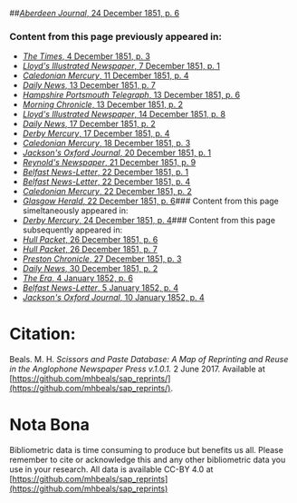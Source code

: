##[*Aberdeen Journal*, 24 December 1851, p. 6](https://mhbeals.github.io/sap_html/Aberdeen-Journal/Aberdeen-Journal-24-December-1851-p-6)

### Content from this page previously appeared in:
+ [*The Times*, 4 December 1851, p. 3](https://mhbeals.github.io/sap_html/The-Times/The-Times-4-December-1851-p-3)
+ [*Lloyd's Illustrated Newspaper*, 7 December 1851, p. 1](https://mhbeals.github.io/sap_html/Lloyd's-Illustrated-Newspaper/Lloyd's-Illustrated-Newspaper-7-December-1851-p-1)
+ [*Caledonian Mercury*, 11 December 1851, p. 4](https://mhbeals.github.io/sap_html/Caledonian-Mercury/Caledonian-Mercury-11-December-1851-p-4)
+ [*Daily News*, 13 December 1851, p. 7](https://mhbeals.github.io/sap_html/Daily-News/Daily-News-13-December-1851-p-7)
+ [*Hampshire Portsmouth Telegraph*, 13 December 1851, p. 6](https://mhbeals.github.io/sap_html/Hampshire-Portsmouth-Telegraph/Hampshire-Portsmouth-Telegraph-13-December-1851-p-6)
+ [*Morning Chronicle*, 13 December 1851, p. 2](https://mhbeals.github.io/sap_html/Morning-Chronicle/Morning-Chronicle-13-December-1851-p-2)
+ [*Lloyd's Illustrated Newspaper*, 14 December 1851, p. 8](https://mhbeals.github.io/sap_html/Lloyd's-Illustrated-Newspaper/Lloyd's-Illustrated-Newspaper-14-December-1851-p-8)
+ [*Daily News*, 17 December 1851, p. 2](https://mhbeals.github.io/sap_html/Daily-News/Daily-News-17-December-1851-p-2)
+ [*Derby Mercury*, 17 December 1851, p. 4](https://mhbeals.github.io/sap_html/Derby-Mercury/Derby-Mercury-17-December-1851-p-4)
+ [*Caledonian Mercury*, 18 December 1851, p. 3](https://mhbeals.github.io/sap_html/Caledonian-Mercury/Caledonian-Mercury-18-December-1851-p-3)
+ [*Jackson's Oxford Journal*, 20 December 1851, p. 1](https://mhbeals.github.io/sap_html/Jackson's-Oxford-Journal/Jackson's-Oxford-Journal-20-December-1851-p-1)
+ [*Reynold's Newspaper*, 21 December 1851, p. 9](https://mhbeals.github.io/sap_html/Reynold's-Newspaper/Reynold's-Newspaper-21-December-1851-p-9)
+ [*Belfast News-Letter*, 22 December 1851, p. 1](https://mhbeals.github.io/sap_html/Belfast-News-Letter/Belfast-News-Letter-22-December-1851-p-1)
+ [*Belfast News-Letter*, 22 December 1851, p. 4](https://mhbeals.github.io/sap_html/Belfast-News-Letter/Belfast-News-Letter-22-December-1851-p-4)
+ [*Caledonian Mercury*, 22 December 1851, p. 2](https://mhbeals.github.io/sap_html/Caledonian-Mercury/Caledonian-Mercury-22-December-1851-p-2)
+ [*Glasgow Herald*, 22 December 1851, p. 6](https://mhbeals.github.io/sap_html/Glasgow-Herald/Glasgow-Herald-22-December-1851-p-6)### Content from this page simeltaneously appeared in:
+ [*Derby Mercury*, 24 December 1851, p. 4](https://mhbeals.github.io/sap_html/Derby-Mercury/Derby-Mercury-24-December-1851-p-4)### Content from this page subsequently appeared in:
+ [*Hull Packet*, 26 December 1851, p. 6](https://mhbeals.github.io/sap_html/Hull-Packet/Hull-Packet-26-December-1851-p-6)
+ [*Hull Packet*, 26 December 1851, p. 7](https://mhbeals.github.io/sap_html/Hull-Packet/Hull-Packet-26-December-1851-p-7)
+ [*Preston Chronicle*, 27 December 1851, p. 3](https://mhbeals.github.io/sap_html/Preston-Chronicle/Preston-Chronicle-27-December-1851-p-3)
+ [*Daily News*, 30 December 1851, p. 2](https://mhbeals.github.io/sap_html/Daily-News/Daily-News-30-December-1851-p-2)
+ [*The Era*, 4 January 1852, p. 6](https://mhbeals.github.io/sap_html/The-Era/The-Era-4-January-1852-p-6)
+ [*Belfast News-Letter*, 5 January 1852, p. 4](https://mhbeals.github.io/sap_html/Belfast-News-Letter/Belfast-News-Letter-5-January-1852-p-4)
+ [*Jackson's Oxford Journal*, 10 January 1852, p. 4](https://mhbeals.github.io/sap_html/Jackson's-Oxford-Journal/Jackson's-Oxford-Journal-10-January-1852-p-4)
                    
# Citation: 

Beals. M. H. *Scissors and Paste Database: A Map of Reprinting and Reuse in the Anglophone Newspaper Press v.1.0.1.* 2 June 2017. Available at [https://github.com/mhbeals/sap_reprints/](https://github.com/mhbeals/sap_reprints/). 
                    
# Nota Bona

Bibliometric data is time consuming to produce but benefits us all. Please remember to cite or acknowledge this and any other bibliometric data you use in your research. All data is available CC-BY 4.0 at [https://github.com/mhbeals/sap_reprints](https://github.com/mhbeals/sap_reprints)